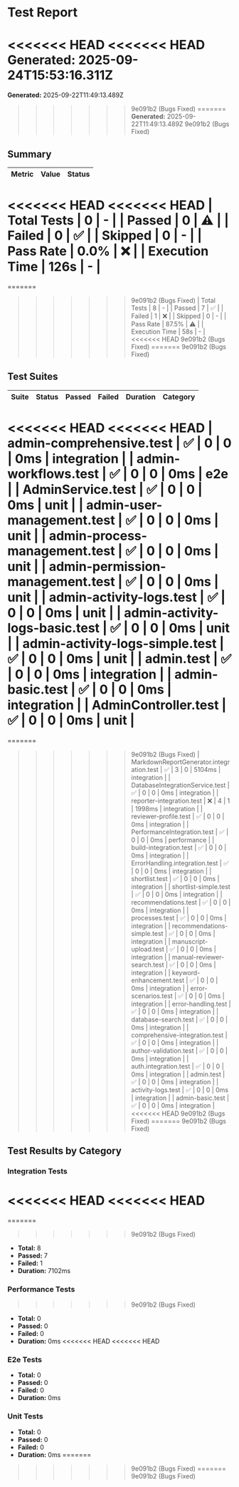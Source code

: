 # Test Report

<<<<<<< HEAD
<<<<<<< HEAD
**Generated:** 2025-09-24T15:53:16.311Z
=======
**Generated:** 2025-09-22T11:49:13.489Z
>>>>>>> 9e091b2 (Bugs Fixed)
=======
**Generated:** 2025-09-22T11:49:13.489Z
>>>>>>> 9e091b2 (Bugs Fixed)

## Summary

| Metric | Value | Status |
|--------|-------|--------|
<<<<<<< HEAD
<<<<<<< HEAD
| Total Tests | 0 | - |
| Passed | 0 | ⚠️ |
| Failed | 0 | ✅ |
| Skipped | 0 | - |
| Pass Rate | 0.0% | ❌ |
| Execution Time | 126s | - |
=======
=======
>>>>>>> 9e091b2 (Bugs Fixed)
| Total Tests | 8 | - |
| Passed | 7 | ✅ |
| Failed | 1 | ❌ |
| Skipped | 0 | - |
| Pass Rate | 87.5% | ⚠️ |
| Execution Time | 58s | - |
<<<<<<< HEAD
>>>>>>> 9e091b2 (Bugs Fixed)
=======
>>>>>>> 9e091b2 (Bugs Fixed)

## Test Suites

| Suite | Status | Passed | Failed | Duration | Category |
|-------|--------|--------|--------|----------|----------|
<<<<<<< HEAD
<<<<<<< HEAD
| admin-comprehensive.test | ✅ | 0 | 0 | 0ms | integration |
| admin-workflows.test | ✅ | 0 | 0 | 0ms | e2e |
| AdminService.test | ✅ | 0 | 0 | 0ms | unit |
| admin-user-management.test | ✅ | 0 | 0 | 0ms | unit |
| admin-process-management.test | ✅ | 0 | 0 | 0ms | unit |
| admin-permission-management.test | ✅ | 0 | 0 | 0ms | unit |
| admin-activity-logs.test | ✅ | 0 | 0 | 0ms | unit |
| admin-activity-logs-basic.test | ✅ | 0 | 0 | 0ms | unit |
| admin-activity-logs-simple.test | ✅ | 0 | 0 | 0ms | unit |
| admin.test | ✅ | 0 | 0 | 0ms | integration |
| admin-basic.test | ✅ | 0 | 0 | 0ms | integration |
| AdminController.test | ✅ | 0 | 0 | 0ms | unit |
=======
=======
>>>>>>> 9e091b2 (Bugs Fixed)
| MarkdownReportGenerator.integration.test | ✅ | 3 | 0 | 5104ms | integration |
| DatabaseIntegrationService.test | ✅ | 0 | 0 | 0ms | integration |
| reporter-integration.test | ❌ | 4 | 1 | 1998ms | integration |
| reviewer-profile.test | ✅ | 0 | 0 | 0ms | integration |
| PerformanceIntegration.test | ✅ | 0 | 0 | 0ms | performance |
| build-integration.test | ✅ | 0 | 0 | 0ms | integration |
| ErrorHandling.integration.test | ✅ | 0 | 0 | 0ms | integration |
| shortlist.test | ✅ | 0 | 0 | 0ms | integration |
| shortlist-simple.test | ✅ | 0 | 0 | 0ms | integration |
| recommendations.test | ✅ | 0 | 0 | 0ms | integration |
| processes.test | ✅ | 0 | 0 | 0ms | integration |
| recommendations-simple.test | ✅ | 0 | 0 | 0ms | integration |
| manuscript-upload.test | ✅ | 0 | 0 | 0ms | integration |
| manual-reviewer-search.test | ✅ | 0 | 0 | 0ms | integration |
| keyword-enhancement.test | ✅ | 0 | 0 | 0ms | integration |
| error-scenarios.test | ✅ | 0 | 0 | 0ms | integration |
| error-handling.test | ✅ | 0 | 0 | 0ms | integration |
| database-search.test | ✅ | 0 | 0 | 0ms | integration |
| comprehensive-integration.test | ✅ | 0 | 0 | 0ms | integration |
| author-validation.test | ✅ | 0 | 0 | 0ms | integration |
| auth.integration.test | ✅ | 0 | 0 | 0ms | integration |
| admin.test | ✅ | 0 | 0 | 0ms | integration |
| activity-logs.test | ✅ | 0 | 0 | 0ms | integration |
| admin-basic.test | ✅ | 0 | 0 | 0ms | integration |
<<<<<<< HEAD
>>>>>>> 9e091b2 (Bugs Fixed)
=======
>>>>>>> 9e091b2 (Bugs Fixed)

## Test Results by Category


### Integration Tests
<<<<<<< HEAD
<<<<<<< HEAD
=======
=======
>>>>>>> 9e091b2 (Bugs Fixed)

- **Total:** 8
- **Passed:** 7
- **Failed:** 1
- **Duration:** 7102ms


### Performance Tests
>>>>>>> 9e091b2 (Bugs Fixed)

- **Total:** 0
- **Passed:** 0
- **Failed:** 0
- **Duration:** 0ms
<<<<<<< HEAD
<<<<<<< HEAD


### E2e Tests

- **Total:** 0
- **Passed:** 0
- **Failed:** 0
- **Duration:** 0ms


### Unit Tests

- **Total:** 0
- **Passed:** 0
- **Failed:** 0
- **Duration:** 0ms
=======
>>>>>>> 9e091b2 (Bugs Fixed)
=======
>>>>>>> 9e091b2 (Bugs Fixed)

